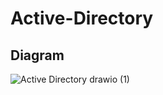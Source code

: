 # Active-Directory

## Diagram


![Active Directory drawio (1)](https://github.com/user-attachments/assets/5cef2489-2f11-4094-a1d6-90ff94c3cf16)<?xml version="1.0" encoding="UTF-8"?>
